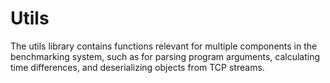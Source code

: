 # Utils
The utils library contains functions relevant for multiple components
in the benchmarking system, such as for parsing program arguments, calculating
time differences, and deserializing objects from TCP streams.